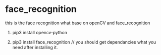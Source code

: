 # face_recognition

this is the face recognition what base on openCV and face_recognition

1. pip3 install opencv-python

2. pip3 install face_recognition   // you should get dependancies what you need after installing it.
